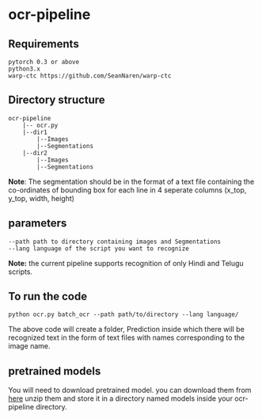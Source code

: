 # ocr-pipeline

## Requirements

```
pytorch 0.3 or above
python3.x
warp-ctc https://github.com/SeanNaren/warp-ctc
```

## Directory structure

```
ocr-pipeline
	|-- ocr.py
	|--dir1
		|--Images
		|--Segmentations
	|--dir2
		|--Images
		|--Segmentations
```

**Note**: The segmentation should be in the format of a text file containing
the co-ordinates of bounding box for each line in 4 seperate columns (x_top, y_top, width, height)


## parameters

```
--path path to directory containing images and Segmentations
--lang language of the script you want to recognize
```

**Note:** the current pipeline supports recognition of only Hindi and Telugu scripts.

## To run the code

```
python ocr.py batch_ocr --path path/to/directory --lang language/
```

The above code will create a folder, Prediction inside which there will be recognized text in the form of text files with names corresponding to the image name.

## pretrained models

You will need to download pretrained model.
you can download them from [here](https://drive.google.com/open?id=1e4ukpAewCqmAK7eb6vuBxlM6uXXywV5b)
unzip them and store it in a directory named models inside your ocr-pipeline directory.
